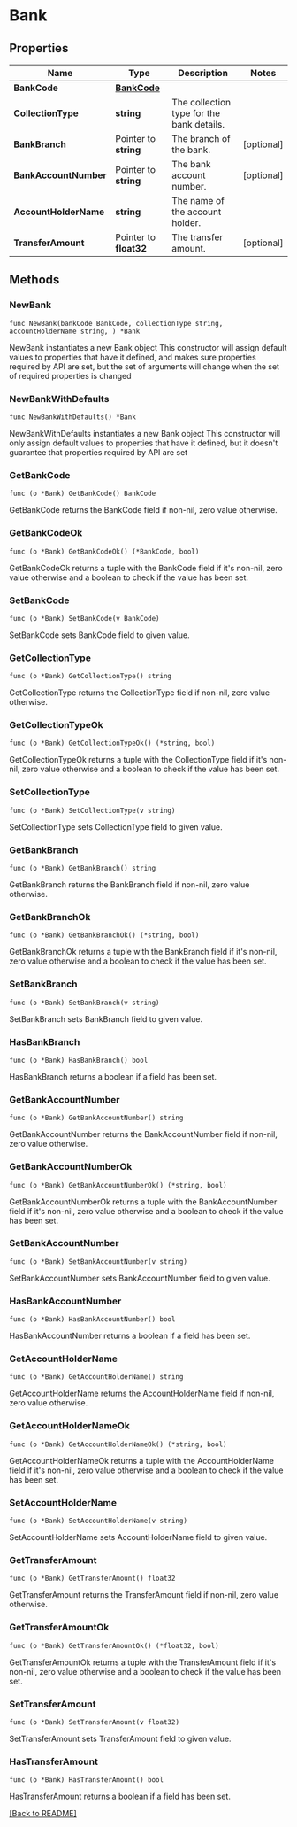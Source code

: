 # Bank

## Properties

Name | Type | Description | Notes
------------ | ------------- | ------------- | -------------
**BankCode** | [**BankCode**](BankCode.md) |  | 
**CollectionType** | **string** | The collection type for the bank details. | 
**BankBranch** | Pointer to **string** | The branch of the bank. | [optional] 
**BankAccountNumber** | Pointer to **string** | The bank account number. | [optional] 
**AccountHolderName** | **string** | The name of the account holder. | 
**TransferAmount** | Pointer to **float32** | The transfer amount. | [optional] 

## Methods

### NewBank

`func NewBank(bankCode BankCode, collectionType string, accountHolderName string, ) *Bank`

NewBank instantiates a new Bank object
This constructor will assign default values to properties that have it defined,
and makes sure properties required by API are set, but the set of arguments
will change when the set of required properties is changed

### NewBankWithDefaults

`func NewBankWithDefaults() *Bank`

NewBankWithDefaults instantiates a new Bank object
This constructor will only assign default values to properties that have it defined,
but it doesn't guarantee that properties required by API are set

### GetBankCode

`func (o *Bank) GetBankCode() BankCode`

GetBankCode returns the BankCode field if non-nil, zero value otherwise.

### GetBankCodeOk

`func (o *Bank) GetBankCodeOk() (*BankCode, bool)`

GetBankCodeOk returns a tuple with the BankCode field if it's non-nil, zero value otherwise
and a boolean to check if the value has been set.

### SetBankCode

`func (o *Bank) SetBankCode(v BankCode)`

SetBankCode sets BankCode field to given value.


### GetCollectionType

`func (o *Bank) GetCollectionType() string`

GetCollectionType returns the CollectionType field if non-nil, zero value otherwise.

### GetCollectionTypeOk

`func (o *Bank) GetCollectionTypeOk() (*string, bool)`

GetCollectionTypeOk returns a tuple with the CollectionType field if it's non-nil, zero value otherwise
and a boolean to check if the value has been set.

### SetCollectionType

`func (o *Bank) SetCollectionType(v string)`

SetCollectionType sets CollectionType field to given value.


### GetBankBranch

`func (o *Bank) GetBankBranch() string`

GetBankBranch returns the BankBranch field if non-nil, zero value otherwise.

### GetBankBranchOk

`func (o *Bank) GetBankBranchOk() (*string, bool)`

GetBankBranchOk returns a tuple with the BankBranch field if it's non-nil, zero value otherwise
and a boolean to check if the value has been set.

### SetBankBranch

`func (o *Bank) SetBankBranch(v string)`

SetBankBranch sets BankBranch field to given value.

### HasBankBranch

`func (o *Bank) HasBankBranch() bool`

HasBankBranch returns a boolean if a field has been set.

### GetBankAccountNumber

`func (o *Bank) GetBankAccountNumber() string`

GetBankAccountNumber returns the BankAccountNumber field if non-nil, zero value otherwise.

### GetBankAccountNumberOk

`func (o *Bank) GetBankAccountNumberOk() (*string, bool)`

GetBankAccountNumberOk returns a tuple with the BankAccountNumber field if it's non-nil, zero value otherwise
and a boolean to check if the value has been set.

### SetBankAccountNumber

`func (o *Bank) SetBankAccountNumber(v string)`

SetBankAccountNumber sets BankAccountNumber field to given value.

### HasBankAccountNumber

`func (o *Bank) HasBankAccountNumber() bool`

HasBankAccountNumber returns a boolean if a field has been set.

### GetAccountHolderName

`func (o *Bank) GetAccountHolderName() string`

GetAccountHolderName returns the AccountHolderName field if non-nil, zero value otherwise.

### GetAccountHolderNameOk

`func (o *Bank) GetAccountHolderNameOk() (*string, bool)`

GetAccountHolderNameOk returns a tuple with the AccountHolderName field if it's non-nil, zero value otherwise
and a boolean to check if the value has been set.

### SetAccountHolderName

`func (o *Bank) SetAccountHolderName(v string)`

SetAccountHolderName sets AccountHolderName field to given value.


### GetTransferAmount

`func (o *Bank) GetTransferAmount() float32`

GetTransferAmount returns the TransferAmount field if non-nil, zero value otherwise.

### GetTransferAmountOk

`func (o *Bank) GetTransferAmountOk() (*float32, bool)`

GetTransferAmountOk returns a tuple with the TransferAmount field if it's non-nil, zero value otherwise
and a boolean to check if the value has been set.

### SetTransferAmount

`func (o *Bank) SetTransferAmount(v float32)`

SetTransferAmount sets TransferAmount field to given value.

### HasTransferAmount

`func (o *Bank) HasTransferAmount() bool`

HasTransferAmount returns a boolean if a field has been set.


[[Back to README]](../../README.md)


